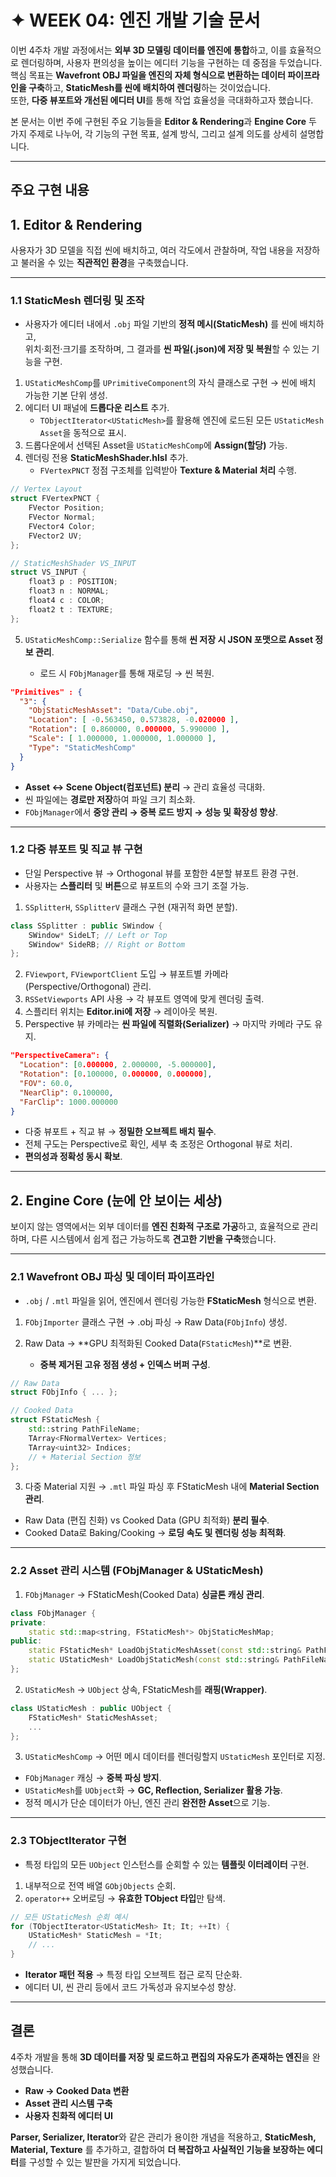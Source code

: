 
# ✦ WEEK 04: 엔진 개발 기술 문서

이번 4주차 개발 과정에서는 **외부 3D 모델링 데이터를 엔진에 통합**하고, 이를 효율적으로 렌더링하며, 사용자 편의성을 높이는 에디터 기능을 구현하는 데 중점을 두었습니다.  
핵심 목표는 **Wavefront OBJ 파일을 엔진의 자체 형식으로 변환하는 데이터 파이프라인을 구축**하고, **StaticMesh를 씬에 배치하여 렌더링**하는 것이었습니다.  
또한, **다중 뷰포트와 개선된 에디터 UI**를 통해 작업 효율성을 극대화하고자 했습니다.  

본 문서는 이번 주에 구현된 주요 기능들을 **Editor & Rendering**과 **Engine Core** 두 가지 주제로 나누어, 각 기능의 구현 목표, 설계 방식, 그리고 설계 의도를 상세히 설명합니다.  

---

## 주요 구현 내용

## 1. Editor & Rendering

사용자가 3D 모델을 직접 씬에 배치하고, 여러 각도에서 관찰하며, 작업 내용을 저장하고 불러올 수 있는 **직관적인 환경**을 구축했습니다.

---

### 1.1 StaticMesh 렌더링 및 조작

- 사용자가 에디터 내에서 `.obj` 파일 기반의 **정적 메시(StaticMesh)** 를 씬에 배치하고,  
  위치·회전·크기를 조작하며, 그 결과를 **씬 파일(.json)에 저장 및 복원**할 수 있는 기능을 구현.
  
1. `UStaticMeshComp`를 `UPrimitiveComponent`의 자식 클래스로 구현 → 씬에 배치 가능한 기본 단위 생성.  
2. 에디터 UI 패널에 **드롭다운 리스트** 추가.  
   - `TObjectIterator<UStaticMesh>`를 활용해 엔진에 로드된 모든 `UStaticMesh Asset`을 동적으로 표시.  
3. 드롭다운에서 선택된 Asset을 `UStaticMeshComp`에 **Assign(할당)** 가능.  
4. 렌더링 전용 **StaticMeshShader.hlsl** 추가.  
   - `FVertexPNCT` 정점 구조체를 입력받아 **Texture & Material 처리** 수행.  

```cpp
// Vertex Layout
struct FVertexPNCT {
    FVector Position;
    FVector Normal;
    FVector4 Color;
    FVector2 UV;
};

// StaticMeshShader VS_INPUT
struct VS_INPUT {
    float3 p : POSITION;
    float3 n : NORMAL;
    float4 c : COLOR;
    float2 t : TEXTURE;
};
````

5. `UStaticMeshComp::Serialize` 함수를 통해 **씬 저장 시 JSON 포맷으로 Asset 정보 관리**.

   * 로드 시 `FObjManager`를 통해 재로딩 → 씬 복원.

```json
"Primitives" : {
  "3": {
    "ObjStaticMeshAsset": "Data/Cube.obj",
    "Location": [ -0.563450, 0.573828, -0.020000 ],
    "Rotation": [ 0.860000, 0.000000, 5.990000 ],
    "Scale": [ 1.000000, 1.000000, 1.000000 ],
    "Type": "StaticMeshComp"
  }
}
```

* **Asset ↔ Scene Object(컴포넌트) 분리** → 관리 효율성 극대화.
* 씬 파일에는 **경로만 저장**하여 파일 크기 최소화.
* `FObjManager`에서 **중앙 관리 → 중복 로드 방지 → 성능 및 확장성 향상**.

---

### 1.2 다중 뷰포트 및 직교 뷰 구현

* 단일 Perspective 뷰 → Orthogonal 뷰를 포함한 4분할 뷰포트 환경 구현.
* 사용자는 **스플리터** 및 **버튼**으로 뷰포트의 수와 크기 조절 가능.

1. `SSplitterH`, `SSplitterV` 클래스 구현 (재귀적 화면 분할).

```cpp
class SSplitter : public SWindow {
    SWindow* SideLT; // Left or Top
    SWindow* SideRB; // Right or Bottom
};
```

2. `FViewport`, `FViewportClient` 도입 → 뷰포트별 카메라(Perspective/Orthogonal) 관리.
3. `RSSetViewports` API 사용 → 각 뷰포트 영역에 맞게 렌더링 출력.
4. 스플리터 위치는 **Editor.ini에 저장** → 레이아웃 복원.
5. Perspective 뷰 카메라는 **씬 파일에 직렬화(Serializer)** → 마지막 카메라 구도 유지.

```json
"PerspectiveCamera": {
  "Location": [0.000000, 2.000000, -5.000000],
  "Rotation": [0.100000, 0.000000, 0.000000],
  "FOV": 60.0,
  "NearClip": 0.100000,
  "FarClip": 1000.000000
}
```

* 다중 뷰포트 + 직교 뷰 → **정밀한 오브젝트 배치 필수**.
* 전체 구도는 Perspective로 확인, 세부 축 조정은 Orthogonal 뷰로 처리.
* **편의성과 정확성 동시 확보**.

---

## 2. Engine Core (눈에 안 보이는 세상)

보이지 않는 영역에서는 외부 데이터를 **엔진 친화적 구조로 가공**하고, 효율적으로 관리하며,
다른 시스템에서 쉽게 접근 가능하도록 **견고한 기반을 구축**했습니다.

---

### 2.1 Wavefront OBJ 파싱 및 데이터 파이프라인

* `.obj` / `.mtl` 파일을 읽어, 엔진에서 렌더링 가능한 **FStaticMesh** 형식으로 변환.

1. `FObjImporter` 클래스 구현 → .obj 파싱 → Raw Data(`FObjInfo`) 생성.
2. Raw Data → \*\*GPU 최적화된 Cooked Data(`FStaticMesh`)\*\*로 변환.

   * **중복 제거된 고유 정점 생성 + 인덱스 버퍼 구성**.

```cpp
// Raw Data
struct FObjInfo { ... };

// Cooked Data
struct FStaticMesh {
    std::string PathFileName;
    TArray<FNormalVertex> Vertices;
    TArray<uint32> Indices;
    // + Material Section 정보
};
```

3. 다중 Material 지원 → `.mtl` 파일 파싱 후 FStaticMesh 내에 **Material Section 관리**.

* Raw Data (편집 친화) vs Cooked Data (GPU 최적화) **분리 필수**.
* Cooked Data로 Baking/Cooking → **로딩 속도 및 렌더링 성능 최적화**.

---

### 2.2 Asset 관리 시스템 (FObjManager & UStaticMesh)

1. `FObjManager` → FStaticMesh(Cooked Data) **싱글톤 캐싱 관리**.

```cpp
class FObjManager {
private:
    static std::map<string, FStaticMesh*> ObjStaticMeshMap;
public:
    static FStaticMesh* LoadObjStaticMeshAsset(const std::string& PathFileName);
    static UStaticMesh* LoadObjStaticMesh(const std::string& PathFileName);
};
```

2. `UStaticMesh` → `UObject` 상속, FStaticMesh를 **래핑(Wrapper)**.

```cpp
class UStaticMesh : public UObject {
    FStaticMesh* StaticMeshAsset;
    ...
};
```

3. `UStaticMeshComp` → 어떤 메시 데이터를 렌더링할지 `UStaticMesh` 포인터로 지정.

* `FObjManager` 캐싱 → **중복 파싱 방지**.
* `UStaticMesh`를 `UObject`화 → **GC, Reflection, Serializer 활용 가능**.
* 정적 메시가 단순 데이터가 아닌, 엔진 관리 **완전한 Asset**으로 기능.

---

### 2.3 TObjectIterator 구현

* 특정 타입의 모든 `UObject` 인스턴스를 순회할 수 있는 **템플릿 이터레이터** 구현.

1. 내부적으로 전역 배열 `GObjObjects` 순회.
2. `operator++` 오버로딩 → **유효한 TObject 타입**만 탐색.

```cpp
// 모든 UStaticMesh 순회 예시
for (TObjectIterator<UStaticMesh> It; It; ++It) {
    UStaticMesh* StaticMesh = *It;
    // ...
}
```

* **Iterator 패턴 적용** → 특정 타입 오브젝트 접근 로직 단순화.
* 에디터 UI, 씬 관리 등에서 코드 가독성과 유지보수성 향상.

---

## 결론

4주차 개발을 통해 **3D 데이터를 저장 및 로드하고 편집의 자유도가 존재하는 엔진**을 완성했습니다.

* **Raw → Cooked Data 변환**
* **Asset 관리 시스템 구축**
* **사용자 친화적 에디터 UI**

**Parser, Serializer, Iterator**와 같은 관리가 용이한 개념을 적용하고,
**StaticMesh, Material, Texture** 를 추가하고, 결합하여
**더 복잡하고 사실적인 기능을 보장하는 에디터**를 구성할 수 있는 발판을 가지게 되었습니다.

```

